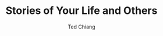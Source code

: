 ---
title: "Stories of Your Life and Others"
subtitle: ""
description: ""
layout: book
author: Ted Chiang
started: 2012-12-01
read: 2013-02-16
status: read
rating: 4
color: 
cover: 
pages: 281
link: 
---